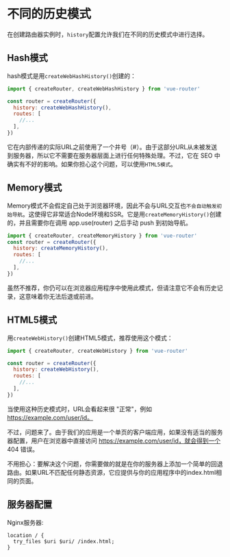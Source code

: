 # 不同的历史模式
在创建路由器实例时，`history`配置允许我们在不同的历史模式中进行选择。

## Hash模式
hash模式是用`createWebHashHistory()`创建的：

```js
import { createRouter, createWebHashHistory } from 'vue-router'

const router = createRouter({
  history: createWebHashHistory(),
  routes: [
    //...
  ],
})
```

它在内部传递的实际URL之前使用了一个井号（#）。由于这部分URL从未被发送到服务器，所以它不需要在服务器层面上进行任何特殊处理。不过，它在 SEO 中确实有不好的影响。如果你担心这个问题，可以使用`HTML5模式`。

## Memory模式
Memory模式不会假定自己处于浏览器环境，因此不会与URL交互也`不会自动触发初始导航`。这使得它非常适合Node环境和SSR。它是用`createMemoryHistory()`创建的，并且需要你在调用 app.use(router) 之后手动 push 到初始导航。

```js
import { createRouter, createMemoryHistory } from 'vue-router'
const router = createRouter({
  history: createMemoryHistory(),
  routes: [
    //...
  ],
})
```

虽然不推荐，你仍可以在浏览器应用程序中使用此模式，但请注意它不会有历史记录，这意味着你无法后退或前进。

## HTML5模式
用`createWebHistory()`创建HTML5模式，推荐使用这个模式：

```js
import { createRouter, createWebHistory } from 'vue-router'

const router = createRouter({
  history: createWebHistory(),
  routes: [
    //...
  ],
})
```

当使用这种历史模式时，URL会看起来很 "正常"，例如 https://example.com/user/id。

不过，问题来了。由于我们的应用是一个单页的客户端应用，如果没有适当的服务器配置，用户在浏览器中直接访问 https://example.com/user/id，就会得到一个 404 错误。

不用担心：要解决这个问题，你需要做的就是在你的服务器上添加一个简单的回退路由。如果URL不匹配任何静态资源，它应提供与你的应用程序中的index.html相同的页面。

## 服务器配置

Nginx服务器:
```nginx
location / {
  try_files $uri $uri/ /index.html;
}
```

